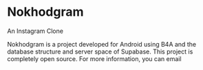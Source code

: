 # Nokhodgram
An Instagram Clone


Nokhodgram is a project developed for Android using B4A and the database structure and server space of Supabase.
This project is completely open source. 
For more information, you can email